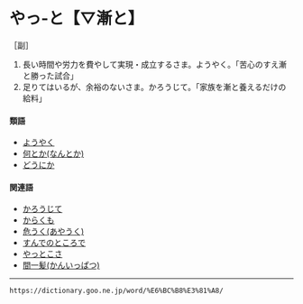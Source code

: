 # やっ‐と【▽漸と】

［副］
1. 長い時間や労力を費やして実現・成立するさま。ようやく。「苦心のすえ漸と勝った試合」
2. 足りてはいるが、余裕のないさま。かろうじて。「家族を漸と養えるだけの給料」
    

#### 類語

-   [ようやく](https://dictionary.goo.ne.jp/word/%E6%BC%B8%E3%81%8F/#jn-226831)
-   [何とか(なんとか)](https://dictionary.goo.ne.jp/word/%E4%BD%95%E3%81%A8%E3%81%8B/#jn-165891)
-   [どうにか](https://dictionary.goo.ne.jp/word/%E3%81%A9%E3%81%86%E3%81%AB%E3%81%8B/#jn-156575)

#### 関連語

-   [かろうじて](https://dictionary.goo.ne.jp/word/%E8%BE%9B%E3%81%86%E3%81%98%E3%81%A6/#jn-46770)
-   [からくも](https://dictionary.goo.ne.jp/word/%E8%BE%9B%E3%81%8F%E3%82%82/#jn-45654)
-   [危うく(あやうく)](https://dictionary.goo.ne.jp/word/%E5%8D%B1%E3%81%86%E3%81%8F/#jn-6842)
-   [すんでのところで](https://dictionary.goo.ne.jp/word/%E6%97%A2%E3%81%AE%E6%89%80/#jn-120772)
-   [やっとこさ](https://dictionary.goo.ne.jp/word/%E3%82%84%E3%81%A3%E3%81%A8%E3%81%93%E3%81%95/#jn-222189)
-   [間一髪(かんいっぱつ)](https://dictionary.goo.ne.jp/word/%E9%96%93%E4%B8%80%E9%AB%AA/#jn-47473)

---
`https://dictionary.goo.ne.jp/word/%E6%BC%B8%E3%81%A8/`